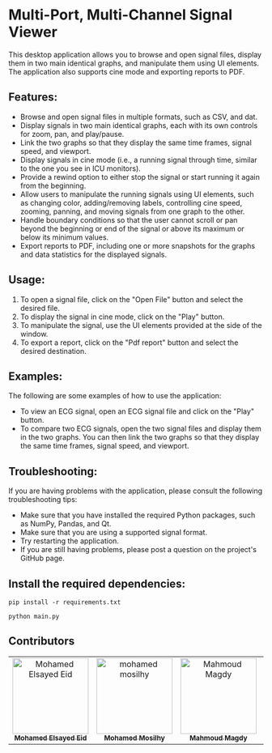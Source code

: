 # Multi-Port, Multi-Channel Signal Viewer

This desktop application allows you to browse and open signal files, display them in two main identical graphs, and manipulate them using UI elements. The application also supports cine mode and exporting reports to PDF.

## **Features:**

* Browse and open signal files in multiple formats, such as CSV, and dat.
* Display signals in two main identical graphs, each with its own controls for zoom, pan, and play/pause.
* Link the two graphs so that they display the same time frames, signal speed, and viewport.
* Display signals in cine mode (i.e., a running signal through time, similar to the one you see in ICU monitors).
* Provide a rewind option to either stop the signal or start running it again from the beginning.
* Allow users to manipulate the running signals using UI elements, such as changing color, adding/removing labels, controlling cine speed, zooming, panning, and moving signals from one graph to the other.
* Handle boundary conditions so that the user cannot scroll or pan beyond the beginning or end of the signal or above its maximum or below its minimum values.
* Export reports to PDF, including one or more snapshots for the graphs and data statistics for the displayed signals.

## **Usage:**

1. To open a signal file, click on the "Open File" button and select the desired file.
2. To display the signal in cine mode, click on the "Play" button.
3. To manipulate the signal, use the UI elements provided at the side of the window.
4. To export a report, click on the "Pdf report" button and select the desired destination.

## **Examples:**

The following are some examples of how to use the application:

* To view an ECG signal, open an ECG signal file and click on the "Play" button.
* To compare two ECG signals, open the two signal files and display them in the two graphs. You can then link the two graphs so that they display the same time frames, signal speed, and viewport.


## **Troubleshooting:**

If you are having problems with the application, please consult the following troubleshooting tips:

* Make sure that you have installed the required Python packages, such as NumPy, Pandas, and Qt.
* Make sure that you are using a supported signal format.
* Try restarting the application.
* If you are still having problems, please post a question on the project's GitHub page.

## **Install the required dependencies:**
  ```
  pip install -r requirements.txt
  ```
```
python main.py
```
## Contributors <a name = "Contributors"></a>
<table>
  <tr>
    <td align="center">
    <a href="https://github.com/MohamedMandour10" target="_black">
    <img src="https://avatars.githubusercontent.com/u/115044826?v=4" width="150px;" alt="Mohamed Elsayed Eid"/>
    <br />
    <sub><b>Mohamed Elsayed Eid</b></sub></a>
    </td>
    <td align="center">
    <a href="https://github.com/mohamedmosilhy" target="_black">
    <img src="https://avatars.githubusercontent.com/u/93820559?v=4" width="150px;" alt="mohamed mosilhy"/>
    <br />
    <sub><b>Mohamed Mosilhy</b></sub></a>
    </td>
    <td align="center">
    <a href="https://github.com/MahmoudMagdy404" target="_black">
    <img src="https://avatars.githubusercontent.com/u/83336074?v=4" width="150px;" alt="Mahmoud Magdy"/>
    <br />
    <sub><b>Mahmoud Magdy</b></sub></a>
    </td>
    <td align="center">
    <a href="https://github.com/joyou159" target="_black">
    <img src="https://avatars.githubusercontent.com/u/85418161?v=4" width="150px;" alt="Youssef Ahmed"/>
    <br />
    <sub><b>Youssef Ahmed</b></sub></a>
    </td>
      </tr>